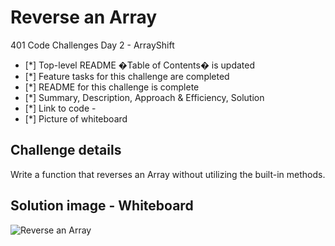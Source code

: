 # Reverse an Array

401 Code Challenges Day 2 - ArrayShift
- [*] Top-level README �Table of Contents� is updated
- [*] Feature tasks for this challenge are completed
- [*] README for this challenge is complete
- [*] Summary, Description, Approach & Efficiency, Solution
- [*] Link to code - 
- [*] Picture of whiteboard

## Challenge details
Write a function that reverses an Array without utilizing the built-in methods.

## Solution image - Whiteboard
![Reverse an Array](challenge-01/assets/challenge-01.png)